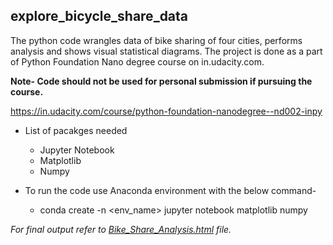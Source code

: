 ## explore_bicycle_share_data
The python code wrangles data of bike sharing of four cities, performs analysis and shows visual statistical diagrams. The project is done as a part of Python Foundation Nano degree course on in.udacity.com.

**Note- Code should not be used for personal submission if pursuing the course.**

https://in.udacity.com/course/python-foundation-nanodegree--nd002-inpy

- List of pacakges needed
  - Jupyter Notebook
  - Matplotlib
  - Numpy

- To run the code use Anaconda environment with the below command-
  - conda create -n <env_name> jupyter notebook matplotlib numpy



_For final output refer to [Bike_Share_Analysis.html](https://nirmalya123.github.io/explore_bicycle_share_data/Bike_Share_Analysis.html) file._
